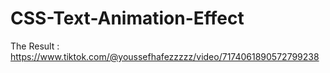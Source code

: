 # CSS-Text-Animation-Effect
The Result : https://www.tiktok.com/@youssefhafezzzzz/video/7174061890572799238
